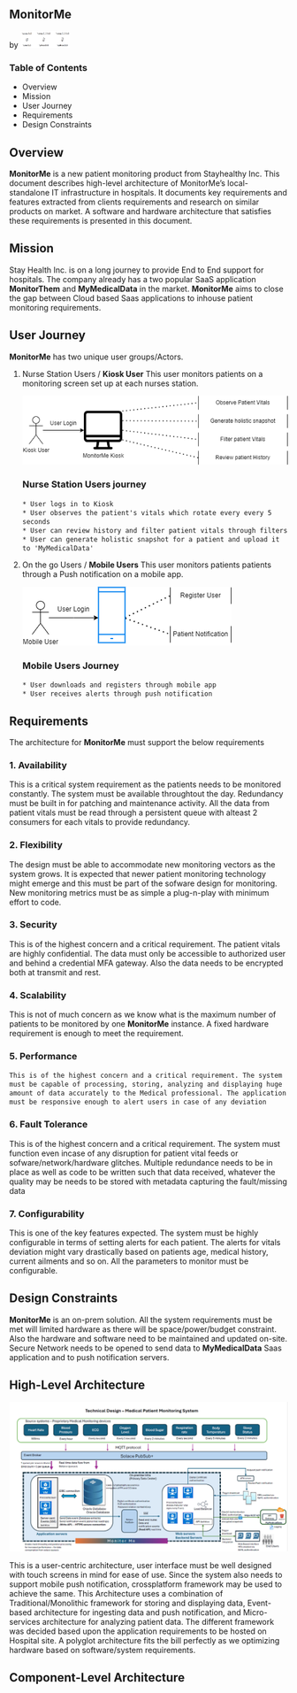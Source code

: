 ## MonitorMe
by <img src="resources/images/velocity.png" width="90" height="30">

### Table of Contents

- Overview
- Mission
- User Journey
- Requirements
- Design Constraints

## Overview
  **MonitorMe** is a new patient monitoring product from Stayhealthy Inc. This document describes high-level architecture of MonitorMe’s local-standalone IT infrastructure in hospitals. It documents key requirements and features extracted from clients requirements and research on similar products on market. A software and hardware architecture that satisfies these requirements is presented in this document.

## Mission
  Stay Health Inc. is on a long journey to provide End to End support for hospitals. The company already has a two popular SaaS application **MonitorThem** and **MyMedicalData** in the market. **MonitorMe** aims to close the gap between Cloud based Saas applications to inhouse patient monitoring requirements. 

## User Journey
  **MonitorMe** has two unique user groups/Actors.
  1. Nurse Station Users / **Kiosk User**
       This user monitors patients on a monitoring screen set up at each nurses station.
     
     ![Kiosk User!](/resources/images/KioskUserStory.png "Kiosk User")
       ### Nurse Station Users journey
         * User logs in to Kiosk
         * User observes the patient's vitals which rotate every every 5 seconds
         * User can review history and filter patient vitals through filters
         * User can generate holistic snapshot for a patient and upload it to 'MyMedicalData'
      
  3. On the go Users / **Mobile Users**
       This user monitors patients patients through a Push notification on a mobile app.

     ![Mobile User!](/resources/images/MobileUserStory.png "Mobile User")
       ### Mobile Users Journey
         * User downloads and registers through mobile app
         * User receives alerts through push notification

## Requirements
  The architecture for **MonitorMe** must support the below requirements

  ### 1. Availability
   This is a critical system requirement as the patients needs to be monitored constantly. The system must be available throughtout the day. Redundancy must be built in for patching and maintenance activity. All the data from patient vitals must be read through a persistent queue with alteast 2 consumers for each vitals to provide redundancy.
  ### 2. Flexibility
   The design must be able to accommodate new monitoring vectors as the system grows. It is expected that newer patient monitoring technology might emerge and this must be part of the sofware design for monitoring. New monitoring metrics must be as simple a plug-n-play with minimum effort to code.
  ### 3. Security
   This is of the highest concern and a critical requirement. The patient vitals are highly confidential. The data must only be accessible to authorized user and behind a credential MFA gateway. Also the data needs to be encrypted both at transmit and rest.
  ### 4. Scalability
   This is not of much concern as we know what is the maximum number of patients to be monitored by one **MonitorMe** instance. A fixed hardware requirement is enough to meet the requirement.
  ### 5. Performance
    This is of the highest concern and a critical requirement. The system must be capable of processing, storing, analyzing and displaying huge amount of data accurately to the Medical professional. The application must be responsive enough to alert users in case of any deviation
  ### 6. Fault Tolerance
   This is of the highest concern and a critical requirement. The system must function even incase of any disruption for patient vital feeds or sofware/network/hardware glitches. Multiple redundance needs to be in place as well as code to be written such that data received, whatever the quality may be needs to be stored with metadata capturing the fault/missing data
  ### 7. Configurability
   This is one of the key features expected. The system must be highly configurable in terms of setting alerts for each patient. The alerts for vitals deviation might vary drastically based on patients age, medical history, current ailments and so on. All the parameters to monitor must be configurable.

## Design Constraints
  **MonitorMe** is an on-prem solution. All the system requirements must be met will limited hardware as there will be space/power/budget constraint. Also the hardware and software need to be maintained and updated on-site. Secure Network needs to be opened to send data to **MyMedicalData** Saas application and to push notification servers.
## High-Level Architecture
  
  ![High-Level Architecture!](/resources/images/High-Level-Architecture.png "High-Level Architecture")

  This is a user-centric architecture, user interface must be well designed with touch screens in mind for ease of use. Since the system also needs to support mobile push notification, crossplatform framework may be used to achieve the same.
  This Architecture uses a combination of Traditional/Monolithic framework for storing and displaying data, Event-based architecture for ingesting data and push notification, and Micro-services architecture for analyzing patient data.
  The different framework was decided based upon the application requirements to be hosted on Hospital site. A polyglot architecture fits the bill perfectly as we optimizing hardware based on software/system requirements.
## Component-Level Architecture


